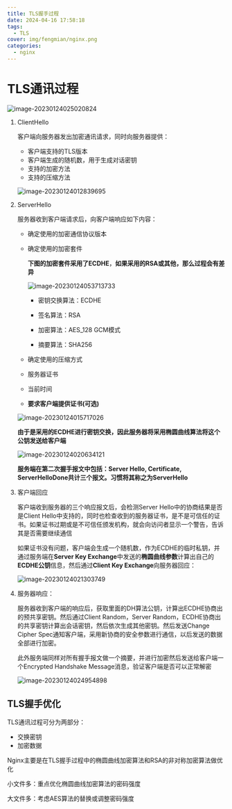 ```yaml
---
title: TLS握手过程
date: 2024-04-16 17:58:18
tags:
  - TLS
cover: img/fengmian/nginx.png
categories:
  - nginx
---
```

# TLS通讯过程

![image-20230124025020824](Nginx的优点/image-20230124025020824.png)

1. ClientHello

   客户端向服务器发出加密通讯请求，同时向服务器提供：

   - 客户端支持的TLS版本
   - 客户端生成的随机数，用于生成对话密钥
   - 支持的加密方法
   - 支持的压缩方法

   ![image-20230124012839695](Nginx的优点/image-20230124012839695.png)

2. ServerHello

   服务器收到客户端请求后，向客户端响应如下内容：

   - 确定使用的加密通信协议版本

   - 确定使用的加密套件

     **下图的加密套件采用了ECDHE**，**如果采用的RSA或其他，那么过程会有差异**

     ![image-20230124053713733](Nginx的优点/image-20230124053713733.png)

     - 密钥交换算法：ECDHE

     - 签名算法：RSA

     - 加密算法：AES_128 GCM模式

     - 摘要算法：SHA256

   - 确定使用的压缩方式

   - 服务器证书

   - 当前时间

   - **要求客户端提供证书(可选)**

   

   ![image-20230124015717026](Nginx的优点/image-20230124015717026.png)

   **由于是采用的ECDHE进行密钥交换，因此服务器将采用椭圆曲线算法将这个公钥发送给客户端**

   ![image-20230124020634121](Nginx的优点/image-20230124020634121.png)

   **服务端在第二次握手报文中包括：Server Hello, Certificate, ServerHelloDone共计三个报文。习惯将其称之为ServerHello**

3. 客户端回应

   客户端收到服务器的三个响应报文后，会检测Server Hello中的协商结果是否是Client Hello中支持的，同时也检查收到的服务器证书，是不是可信任的证书。如果证书过期或是不可信任颁发机构，就会向访问者显示一个警告，告诉其是否需要继续通信

   如果证书没有问题，客户端会生成一个随机数，作为ECDHE的临时私钥，并通过服务端在**Server Key Exchange**中发送的**椭圆曲线参数**计算出自己的**ECDHE公钥**信息，然后通过**Client Key Exchange**向服务器回应：

   ![image-20230124021303749](Nginx的优点/image-20230124021303749.png)

4. 服务器响应：

   服务器收到客户端的响应后，获取里面的DH算法公钥，计算出ECDHE协商出的预共享密钥。然后通过Client Random，Server Random，ECDHE协商出的共享密钥计算出会话密钥，然后依次生成其他密钥。然后发送Change Cipher Spec通知客户端，采用新协商的安全参数进行通信，以后发送的数据全部进行加密。

   此外服务端同样对所有握手报文做一个摘要，并进行加密然后发送给客户端一个Encrypted Handshake Message消息，验证客户端是否可以正常解密

   ![image-20230124024954898](Nginx的优点/image-20230124024954898.png)

   

## TLS握手优化

TLS通讯过程可分为两部分：

- 交换密钥
- 加密数据

Nginx主要是在TLS握手过程中的椭圆曲线加密算法和RSA的非对称加密算法做优化

小文件多：重点优化椭圆曲线加密算法的密码强度

大文件多：考虑AES算法的替换或调整密码强度